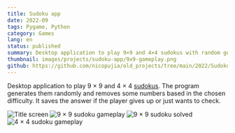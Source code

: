 ```yaml
---
title: Sudoku app
date: 2022-09
tags: Pygame, Python
category: Games
lang: en
status: published
summary: Desktop application to play 9×9 and 4×4 sudokus with random generation, difficulty levels, and solution checking.
thumbnail: images/projects/sudoku-app/9x9-gameplay.png
github: https://github.com/nicopujia/old_projects/tree/main/2022/Sudoku
---
```


Desktop application to play 9 × 9 and 4 × 4 [sudokus](https://es.wikipedia.org/wiki/Sudoku). The program generates them randomly and removes some numbers based in the chosen difficulty. It saves the answer if the player gives up or just wants to check.

![Title screen]({static}/images/projects/sudoku-app/title.png)
![9 × 9 sudoku gameplay]({static}/images/projects/sudoku-app/9x9-gameplay.png)
![9 × 9 sudoku solved]({static}/images/projects/sudoku-app/9x9-solved.png)
![4 × 4 sudoku gameplay]({static}/images/projects/sudoku-app/4x4-gameplay.png)
